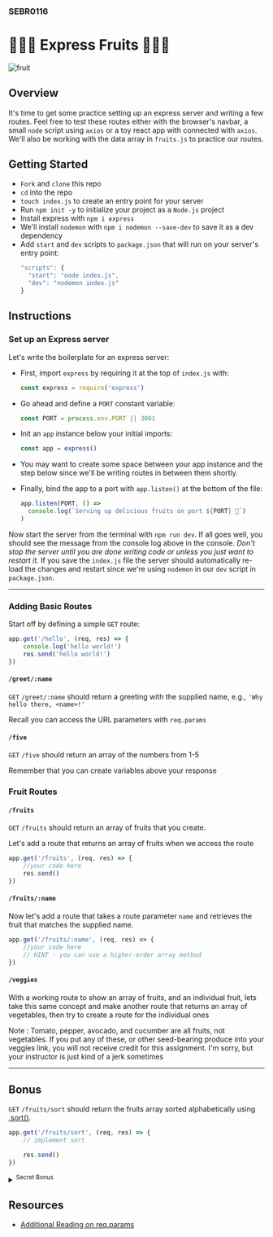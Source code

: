 ### SEBR0116

# 🍍🍇🍐 Express Fruits 🍓🍌🥭

![fruit](https://s3.amazonaws.com/secretsaucefiles/photos/images/000/104/044/large/fruit-dancing-gif.gif?1485312342)

## Overview

It's time to get some practice setting up an express server and writing a few routes. Feel free to test these routes either with the browser's navbar, a small `node` script using `axios` or a toy react app with connected with `axios`. We'll also be working with the data array in `fruits.js` to practice our routes.

## Getting Started

- `Fork` and `clone` this repo
- `cd` into the repo
- `touch index.js` to create an entry point for your server
- Run `npm init -y` to initialize your project as a `Node.js` project
- Install express with `npm i express`
- We'll install `nodemon` with `npm i nodemon --save-dev` to save it as a dev dependency
- Add `start` and `dev` scripts to `package.json` that will run on your server's entry point:
  ```js
  "scripts": {
  	"start": "node index.js",
  	"dev": "nodemon index.js"
  }
  ```

## Instructions

### Set up an Express server

Let's write the boilerplate for an express server:

- First, import `express` by requiring it at the top of `index.js` with:

  ```js
  const express = require('express')
  ```

- Go ahead and define a `PORT` constant variable:
  ```js
  const PORT = process.env.PORT || 3001
  ```
- Init an `app` instance below your initial imports:
  ```js
  const app = express()
  ```
- You may want to create some space between your app instance and the step below since we'll be writing routes in between them shortly.
- Finally, bind the app to a port with `app.listen()` at the bottom of the file:
  ```js
  app.listen(PORT, () =>
  	console.log(`Serving up delicious fruits on port ${PORT} 🍒`)
  )
  ```

Now start the server from the terminal with `npm run dev`. If all goes well, you should see the message from the console log above in the console. _Don't stop the server until you are done writing code or unless you just want to restart it._ If you save the `index.js` file the server should automatically re-load the changes and restart since we're using `nodemon` in our `dev` script in `package.json`.

---

### Adding Basic Routes

Start off by defining a simple `GET` route:

```js
app.get('/hello', (req, res) => {
	console.log('hello world!')
	res.send('hello world!')
})
```

#### `/greet/:name`

`GET` `/greet/:name` should return a greeting with the supplied name, e.g., `'Why hello there, <name>!'`

Recall you can access the URL parameters with `req.params`

#### `/five`

`GET` `/five` should return an array of the numbers from 1-5

Remember that you can create variables above your response

### Fruit Routes

#### `/fruits`

`GET` `/fruits` should return an array of fruits that you create.

Let's add a route that returns an array of fruits when we access the route

```js
app.get('/fruits', (req, res) => {
	//your code here
	res.send()
})
```

#### `/fruits/:name`

Now let's add a route that takes a route parameter `name` and retrieves the fruit that matches the supplied name.

```js
app.get('/fruits/:name', (req, res) => {
	//your code here
	// HINT - you can use a higher-order array method
})
```

#### `/veggies`

With a working route to show an array of fruits, and an individual fruit, lets take this same concept and make another route that returns an array of vegetables, then try to create a route for the individual ones

Note : Tomato, pepper, avocado, and cucumber are all fruits, not vegetables. If you put any of these, or other seed-bearing produce into your veggies link, you will not receive credit for this assignment. I'm sorry, but your instructor is just kind of a jerk sometimes

---

## Bonus

`GET` `/fruits/sort` should return the fruits array sorted alphabetically using [.sort()](https://developer.mozilla.org/en-US/docs/Web/JavaScript/Reference/Global_Objects/Array/sort).

```js
app.get('/fruits/sort', (req, res) => {
	// implement sort

	res.send()
})
```

<details><summary><sup>Secret Bonus</sup></summary>
	
   <br />
	
   What if we wanted to add a catch-all route to our express app so some crazy fruit ninja doesn't go breaking things?
   
   To prepare for that, let's add this quick route at the **very bottom** of our routes, just above `app.listen()`
   
   ```js
   app.get('*', (req, res) => {
     res.send('404 Not Found')
   })
   ```
   
   A couple important things to note:
   - The `*` used for a route will cover _any_ route request made to our server, meaning that it will respond with this 404 message for any URL param chained on to `http://localhost:3001`
   - That being said, since it will respond to _any_ route, we put it at the **bottom** of our server, so our other routes are still accessible while routes that don't exist will be sent to an error message
   - Use it wisely if you choose to

![great power](https://31.media.tumblr.com/tumblr_lqb3ag4MPc1r1edcbo1_500.gif)

</details>

## Resources

- [Additional Reading on req.params](https://coursework.vschool.io/express-params-and-query/)
